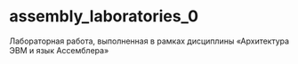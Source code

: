 # assembly_laboratories_0
  Лабораторная работа, выполненная в рамках дисциплины «Архитектура ЭВМ и язык Ассемблера» 
